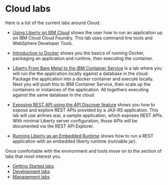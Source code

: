 # Cloud labs

Here is a list of the current labs around Cloud.

* [Using Liberty on IBM Cloud](./1_LibertyOnIBMCloud/DiscoverLibertyonBluemix.md) shows the user how to run an application up on IBM Cloud Cloud Foundry.   This lab uses command line tools and WebSphere Developer Tools.

* [Introduction to Docker](./4_HelloDocker/HelloDocker.md) shows you the basics of running Docker, packaging an application and runtime, then executing the container.

* [Liberty From Bare Metal to the IBM Container Service](./6_ScalingContainers/scalingContainers.md) is a lab where you will run the the application locally against a database in the cloud. Package the application into a docker container and execute locally.  Next you will push this to IBM Container Service, then scale up the containers or instances of the application.  All togethers executing against the same database in the cloud.

* [Exposing REST API using the API Discover feature](./2_APIDiscovery/APIDiscovery.Lab.md) shows you how to expose and explore REST APIs provided by a JAX-RS application. This lab will use airlines.war, a sample application, which exposes REST APIs. With minimal Liberty server configuration, those APIs will be documented via the REST API Explorer.

* [Running Liberty as an Embedded Runtime](./5_EmbeddableRuntime/ExecutableJar.md) shows how to run a REST application with an embedded liberty runtime (runnable jar).


Once comfortable with the environment and tools move on to the section of labs that most interest you.  
- [Getting Started labs](../gettingStarted/README.md)
- [Development labs](../development/README.md)
- [Management labs](../management/README.md)
